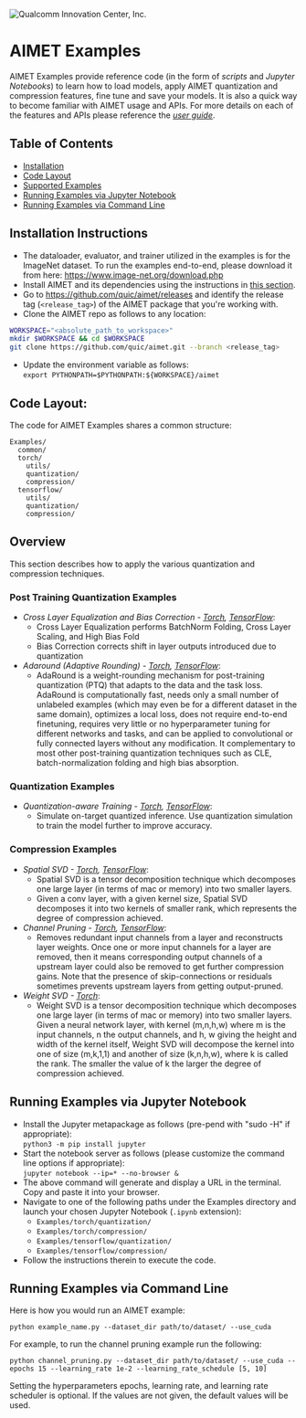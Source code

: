 ![Qualcomm Innovation Center, Inc.](../Docs/images/logo-quic-on@h68.png)

# AIMET Examples
AIMET Examples provide reference code (in the form of *scripts* and *Jupyter Notebooks*) to learn how to load models, apply AIMET quantization and compression features, fine tune and save your models. It is also a quick way to become familiar with AIMET usage and APIs. For more details on each of the features and APIs please reference the _[user guide](https://quic.github.io/aimet-pages/releases/1.19.1/user_guide/index.html#api-documentation-and-usage-examples)_.

## Table of Contents
- [Installation](#installation-instructions)
- [Code Layout](#code-layout)
- [Supported Examples](#supported-examples)
- [Running Examples via Jupyter Notebook](#running-examples-via-jupyter-notebook)
- [Running Examples via Command Line](#running-examples-via-command-line)

## Installation Instructions
- The dataloader, evaluator, and trainer utilized in the examples is for the ImageNet dataset. To run the examples end-to-end, please download it from here: https://www.image-net.org/download.php 
- Install AIMET and its dependencies using the instructions in [this section](../README.md#installation-instructions).
- Go to https://github.com/quic/aimet/releases and identify the release tag (`<release_tag>`) of the AIMET package that you're working with.
- Clone the AIMET repo as follows to any location:
```bash
WORKSPACE="<absolute_path_to_workspace>"
mkdir $WORKSPACE && cd $WORKSPACE
git clone https://github.com/quic/aimet.git --branch <release_tag>
```
- Update the environment variable as follows:  
`export PYTHONPATH=$PYTHONPATH:${WORKSPACE}/aimet`

## Code Layout:
The code for AIMET Examples shares a common structure:
```
Examples/
  common/
  torch/
    utils/
    quantization/
    compression/
  tensorflow/
    utils/
    quantization/
    compression/
```

## Overview
This section describes how to apply the various quantization and compression techniques.

### Post Training Quantization Examples 
- _Cross Layer Equalization and Bias Correction - [Torch](torch/quantization/cle_bc.py), [TensorFlow](tensorflow/quantization/cle_bc.py)_:
  - Cross Layer Equalization performs BatchNorm Folding, Cross Layer Scaling, and High Bias Fold
  - Bias Correction corrects shift in layer outputs introduced due to quantization
- _Adaround (Adaptive Rounding) - [Torch](torch/quantization/adaround.py), [TensorFlow](tensorflow/quantization/adaround.py)_:
  - AdaRound is a weight-rounding mechanism for post-training quantization (PTQ) that adapts to the data and the task loss. AdaRound is computationally fast, needs only a small number of unlabeled examples (which may even be for a different dataset in the same domain), optimizes a local loss, does not require end-to-end finetuning, requires very little or no hyperparameter tuning for different networks and tasks, and can be applied to convolutional or fully connected layers without any modification. It complementary to most other post-training quantization techniques such as CLE, batch-normalization folding and high bias absorption.

### Quantization Examples
- _Quantization-aware Training - [Torch](torch/quantization/quantization_aware_training.py), [TensorFlow](tensorflow/quantization/qat.py)_:
  -  Simulate on-target quantized inference. Use quantization simulation to train the model further to improve accuracy.

### Compression Examples
- _Spatial SVD - [Torch](torch/compression/spatial_svd.py), [TensorFlow](tensorflow/compression/spatial_svd.py)_:
  - Spatial SVD is a tensor decomposition technique which decomposes one large layer (in terms of mac or memory) into two smaller layers.
  - Given a conv layer, with a given kernel size, Spatial SVD decomposes it into two kernels of smaller rank, which represents the degree of compression achieved.
- _Channel Pruning - [Torch](torch/compression/channel_pruning.py), [TensorFlow](tensorflow/compression/channel_pruning.py)_:
  -  Removes redundant input channels from a layer and reconstructs layer weights. Once one or more input channels for a layer are removed, then it means corresponding output channels of a upstream layer could also be removed to get further compression gains. Note that the presence of skip-connections or residuals sometimes prevents upstream layers from getting output-pruned.
- _Weight SVD - [Torch](torch/compression/weight_svd.py)_:
  - Weight SVD is a tensor decomposition technique which decomposes one large layer (in terms of mac or memory) into two smaller layers. Given a neural network layer, with kernel (m,n,h,w) where m is the input channels, n the output channels, and h, w giving the height and width of the kernel itself, Weight SVD will decompose the kernel into one of size (m,k,1,1) and another of size (k,n,h,w), where k is called the rank. The smaller the value of k the larger the degree of compression achieved.

## Running Examples via Jupyter Notebook
- Install the Jupyter metapackage as follows (pre-pend with "sudo -H" if appropriate):  
`python3 -m pip install jupyter`  
- Start the notebook server as follows (please customize the command line options if appropriate):  
`jupyter notebook --ip=* --no-browser &`
- The above command will generate and display a URL in the terminal. Copy and paste it into your browser.
- Navigate to one of the following paths under the Examples directory and launch your chosen Jupyter Notebook (`.ipynb` extension):
  - `Examples/torch/quantization/`
  - `Examples/torch/compression/`
  - `Examples/tensorflow/quantization/`
  - `Examples/tensorflow/compression/`
- Follow the instructions therein to execute the code.

## Running Examples via Command Line
Here is how you would run an AIMET example:
```
python example_name.py --dataset_dir path/to/dataset/ --use_cuda 
``` 
For example, to run the channel pruning example run the following: 
```
python channel_pruning.py --dataset_dir path/to/dataset/ --use_cuda --epochs 15 --learning_rate 1e-2 --learning_rate_schedule [5, 10]
``` 
Setting the hyperparameters epochs, learning rate, and learning rate scheduler is optional. If the values are not given, the default values will be used.
